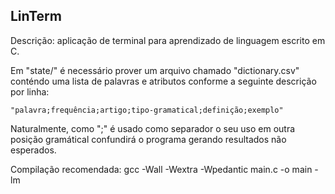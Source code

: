 LinTerm
--
Descrição: aplicação de terminal para aprendizado de linguagem escrito em C.

Em "state/" é necessário prover um arquivo chamado "dictionary.csv" conténdo uma lista de palavras e atributos conforme a seguinte descrição por linha:

    "palavra;frequência;artigo;tipo-gramatical;definição;exemplo"

Naturalmente, como ";" é usado como separador o seu uso em outra posição gramátical confundirá o programa gerando resultados não esperados.

Compilação recomendada: gcc -Wall -Wextra -Wpedantic main.c -o main -lm
